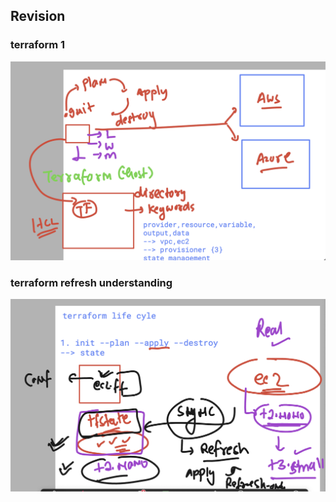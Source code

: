 ## Revision 

### terraform 1 

<img src="rev1.png">

### terraform  refresh understanding 

<img src="rev2.png">